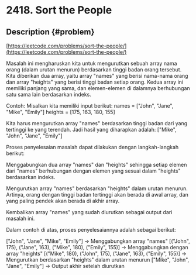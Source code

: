 # 2418. Sort the People

## Description {#problem}

[https://leetcode.com/problems/sort-the-people/](https://leetcode.com/problems/sort-the-people/)

Masalah ini mengharuskan kita untuk mengurutkan sebuah array nama orang (dalam urutan menurun) berdasarkan tinggi badan orang tersebut. Kita diberikan dua array, yaitu array "names" yang berisi nama-nama orang dan array "heights" yang berisi tinggi badan setiap orang. Kedua array ini memiliki panjang yang sama, dan elemen-elemen di dalamnya berhubungan satu sama lain berdasarkan indeks.

Contoh:
Misalkan kita memiliki input berikut:
names = ["John", "Jane", "Mike", "Emily"]
heights = [175, 163, 180, 155]

Kita harus mengurutkan array "names" berdasarkan tinggi badan dari yang tertinggi ke yang terendah. Jadi hasil yang diharapkan adalah:
["Mike", "John", "Jane", "Emily"]

Proses penyelesaian masalah dapat dilakukan dengan langkah-langkah berikut:

Menggabungkan dua array "names" dan "heights" sehingga setiap elemen dari "names" berhubungan dengan elemen yang sesuai dalam "heights" berdasarkan indeks.

Mengurutkan array "names" berdasarkan "heights" dalam urutan menurun. Artinya, orang dengan tinggi badan tertinggi akan berada di awal array, dan yang paling pendek akan berada di akhir array.

Kembalikan array "names" yang sudah diurutkan sebagai output dari masalah ini.

Dalam contoh di atas, proses penyelesaiannya adalah sebagai berikut:

["John", "Jane", "Mike", "Emily"] -> Menggabungkan array "names"
[("John", 175), ("Jane", 163), ("Mike", 180), ("Emily", 155)] -> Menggabungkan dengan array "heights"
[("Mike", 180), ("John", 175), ("Jane", 163), ("Emily", 155)] -> Mengurutkan berdasarkan "heights" dalam urutan menurun
["Mike", "John", "Jane", "Emily"] -> Output akhir setelah diurutkan
